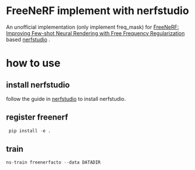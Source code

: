 # FreeNeRF implement with nerfstudio
An unofficial implementation (only implement freq_mask) for  [FreeNeRF: Improving Few-shot Neural Rendering with Free Frequency Regularization](https://arxiv.org/abs/2303.07418) based [nerfstudio](https://github.com/nerfstudio-project/nerfstudio) .

# how to use 

## install nerfstudio

follow the guide in [nerfstudio](https://github.com/nerfstudio-project/nerfstudio) to install nerfstudio.


## register freenerf

```python
 pip install -e .  
 ```

## train 

```python 
ns-train freenerfacto --data DATADIR
```

